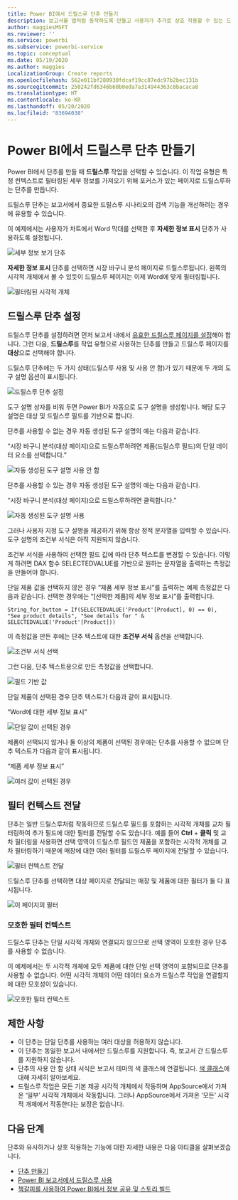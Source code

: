 ```yaml
---
title: Power BI에서 드릴스루 단추 만들기
description: 보고서를 앱처럼 동작하도록 만들고 사용자가 추가로 상호 작용할 수 있는 드릴스루 단추를 Power BI 보고서에 추가할 수 있습니다.
author: maggiesMSFT
ms.reviewer: ''
ms.service: powerbi
ms.subservice: powerbi-service
ms.topic: conceptual
ms.date: 05/19/2020
ms.author: maggies
LocalizationGroup: Create reports
ms.openlocfilehash: 562e011bf280930fdcaf19cc87edc97b2bec131b
ms.sourcegitcommit: 250242fd6346b60b0eda7a314944363c0bacaca8
ms.translationtype: HT
ms.contentlocale: ko-KR
ms.lasthandoff: 05/20/2020
ms.locfileid: "83694038"
---
```

# <a name="create-a-drill-through-button-in-power-bi"></a>Power BI에서 드릴스루 단추 만들기

Power BI에서 단추를 만들 때 **드릴스루** 작업을 선택할 수 있습니다. 이 작업 유형은 특정 컨텍스트로 필터링된 세부 정보를 가져오기 위해 포커스가 있는 페이지로 드릴스루하는 단추를 만듭니다.

드릴스루 단추는 보고서에서 중요한 드릴스루 시나리오의 검색 기능을 개선하려는 경우에 유용할 수 있습니다.

이 예제에서는 사용자가 차트에서 Word 막대를 선택한 후 **자세한 정보 표시** 단추가 사용하도록 설정됩니다.

![세부 정보 보기 단추](media/desktop-drill-through-buttons/power-bi-drill-through-visual-button.png)

**자세한 정보 표시** 단추를 선택하면 시장 바구니 분석 페이지로 드릴스루됩니다. 왼쪽의 시각적 개체에서 볼 수 있듯이 드릴스루 페이지는 이제 Word에 맞게 필터링됩니다.

![필터링된 시각적 개체](media/desktop-drill-through-buttons/power-bi-drill-through-destination.png)

## <a name="set-up-a-drill-through-button"></a>드릴스루 단추 설정

드릴스루 단추를 설정하려면 먼저 보고서 내에서 [유효한 드릴스루 페이지를 설정](desktop-drillthrough.md)해야 합니다. 그런 다음, **드릴스루**를 작업 유형으로 사용하는 단추를 만들고 드릴스루 페이지를 **대상**으로 선택해야 합니다.

드릴스루 단추에는 두 가지 상태(드릴스루 사용 및 사용 안 함)가 있기 때문에 두 개의 도구 설명 옵션이 표시됩니다.

![드릴스루 단추 설정](media/desktop-drill-through-buttons/power-bi-create-drill-through-button.png)

도구 설명 상자를 비워 두면 Power BI가 자동으로 도구 설명을 생성합니다. 해당 도구 설명은 대상 및 드릴스루 필드를 기반으로 합니다.

단추를 사용할 수 없는 경우 자동 생성된 도구 설명의 예는 다음과 같습니다.

“시장 바구니 분석(대상 페이지)으로 드릴스루하려면 제품(드릴스루 필드)의 단일 데이터 요소를 선택합니다.”

![자동 생성된 도구 설명 사용 안 함](media/desktop-drill-through-buttons/power-bi-drill-through-tooltip-disabled.png)

단추를 사용할 수 있는 경우 자동 생성된 도구 설명의 예는 다음과 같습니다.

“시장 바구니 분석(대상 페이지)으로 드릴스루하려면 클릭합니다.”

![자동 생성된 도구 설명 사용](media/desktop-drill-through-buttons/power-bi-drill-through-visual-button.png)

그러나 사용자 지정 도구 설명을 제공하기 위해 항상 정적 문자열을 입력할 수 있습니다. 도구 설명의 조건부 서식은 아직 지원되지 않습니다.

조건부 서식을 사용하여 선택한 필드 값에 따라 단추 텍스트를 변경할 수 있습니다. 이렇게 하려면 DAX 함수 SELECTEDVALUE를 기반으로 원하는 문자열을 출력하는 측정값을 만들어야 합니다.

단일 제품 값을 선택하지 않은 경우 “제품 세부 정보 표시”를 출력하는 예제 측정값은 다음과 같습니다. 선택한 경우에는 “[선택한 제품]의 세부 정보 표시”를 출력합니다.

```
String_for_button = If(SELECTEDVALUE('Product'[Product], 0) == 0), "See product details", "See details for " & SELECTEDVALUE('Product'[Product]))
```

이 측정값을 만든 후에는 단추 텍스트에 대한 **조건부 서식** 옵션을 선택합니다.

![조건부 서식 선택](media/desktop-drill-through-buttons/power-bi-button-conditional-tooltip.png)

그런 다음, 단추 텍스트용으로 만든 측정값을 선택합니다.

![필드 기반 값](media/desktop-drill-through-buttons/power-bi-conditional-measure.png)

단일 제품이 선택된 경우 단추 텍스트가 다음과 같이 표시됩니다.

“Word에 대한 세부 정보 표시”

![단일 값이 선택된 경우](media/desktop-drill-through-buttons/power-bi-conditional-button-text.png)

제품이 선택되지 않거나 둘 이상의 제품이 선택된 경우에는 단추를 사용할 수 없으며 단추 텍스트가 다음과 같이 표시됩니다.

“제품 세부 정보 표시”

![여러 값이 선택된 경우](media/desktop-drill-through-buttons/power-bi-button-conditional-text-2.png)

## <a name="pass-filter-context"></a>필터 컨텍스트 전달

단추는 일반 드릴스루처럼 작동하므로 드릴스루 필드를 포함하는 시각적 개체를 교차 필터링하여 추가 필드에 대한 필터를 전달할 수도 있습니다. 예를 들어 **Ctrl** + **클릭** 및 교차 필터링을 사용하면 선택 영역이 드릴스루 필드인 제품을 포함하는 시각적 개체를 교차 필터링하기 때문에 매장에 대한 여러 필터를 드릴스루 페이지에 전달할 수 있습니다.

![필터 컨텍스트 전달](media/desktop-drill-through-buttons/power-bi-cross-filter-drill-through-button.png)

드릴스루 단추를 선택하면 대상 페이지로 전달되는 매장 및 제품에 대한 필터가 둘 다 표시됩니다.

![이 페이지의 필터](media/desktop-drill-through-buttons/power-bi-button-filters-passed-through.png)

### <a name="ambiguous-filter-context"></a>모호한 필터 컨텍스트

드릴스루 단추는 단일 시각적 개체와 연결되지 않으므로 선택 영역이 모호한 경우 단추를 사용할 수 없습니다.

이 예제에서는 두 시각적 개체에 모두 제품에 대한 단일 선택 영역이 포함되므로 단추를 사용할 수 없습니다. 어떤 시각적 개체의 어떤 데이터 요소가 드릴스루 작업을 연결할지에 대한 모호성이 있습니다.

![모호한 필터 컨텍스트](media/desktop-drill-through-buttons/power-bi-button-disabled-ambiguity.png)

## <a name="limitations"></a>제한 사항

- 이 단추는 단일 단추를 사용하는 여러 대상을 허용하지 않습니다.
- 이 단추는 동일한 보고서 내에서만 드릴스루를 지원합니다. 즉, 보고서 간 드릴스루를 지원하지 않습니다.
- 단추의 사용 안 함 상태 서식은 보고서 테마의 색 클래스에 연결됩니다. [색 클래스](desktop-report-themes.md#setting-structural-colors)에 대해 자세히 알아보세요.
- 드릴스루 작업은 모든 기본 제공 시각적 개체에서 작동하며 AppSource에서 가져온 ‘일부’ 시각적 개체에서 작동합니다. 그러나 AppSource에서 가져온 ‘모든’ 시각적 개체에서 작동한다는 보장은 없습니다.

## <a name="next-steps"></a>다음 단계
단추와 유사하거나 상호 작용하는 기능에 대한 자세한 내용은 다음 아티클을 살펴보겠습니다.

* [단추 만들기](desktop-buttons.md)
* [Power BI 보고서에서 드릴스루 사용](desktop-drillthrough.md)
* [책갈피를 사용하여 Power BI에서 정보 공유 및 스토리 빌드](desktop-bookmarks.md)

